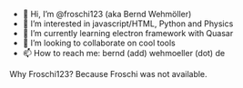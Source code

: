 - 👋 Hi, I’m @froschi123 (aka Bernd Wehmöller)
- 👀 I’m interested in javascript/HTML, Python and Physics
- 🌱 I’m currently learning electron framework with Quasar
- 💞️ I’m looking to collaborate on cool tools
- 📫 How to reach me: bernd (add) wehmoeller (dot) de

Why Froschi123? Because Froschi was not available.

<!---
froschi123/froschi123 is a ✨ special ✨ repository because its `README.md` (this file) appears on your GitHub profile.
You can click the Preview link to take a look at your changes.
--->
